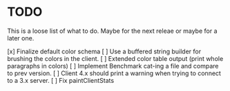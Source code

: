 TODO
====

This is a loose list of what to do. Maybe for the next releae or maybe for a later one.

[x] Finalize default color schema
[ ] Use a buffered string builder for brushing the colors in the client.
[ ] Extended color table output (print whole paragraphs in colors)
[ ] Implement Benchmark cat-ing a file and compare to prev version.
[ ] Client 4.x should print a warning when trying to connect to a 3.x server.
[ ] Fix paintClientStats
